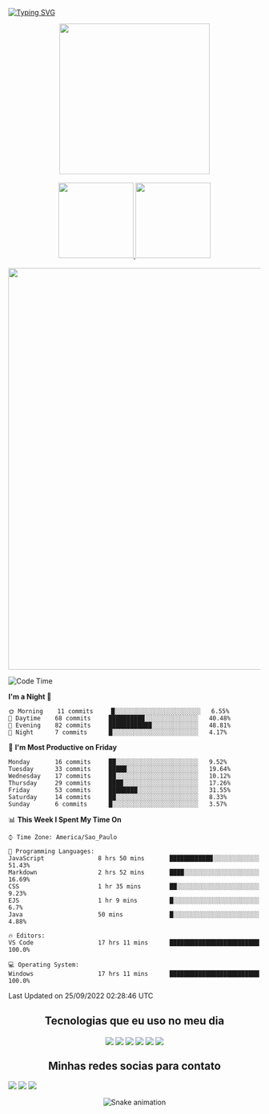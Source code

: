 [![Typing SVG](https://readme-typing-svg.herokuapp.com/?color=414a4c&size=35&center=true&vCenter=true&width=1000&lines=HELLO,+MY+NAME+is+Mario+Lucas;I%27m+21+years+old;Be+Welcome!+:%29)](https://git.io/typing-svg)


<div align="center">
<img height="300em"  src="https://user-images.githubusercontent.com/70382532/138322189-2db8df52-9dcb-40a0-88a8-c365466bd33d.gif"/>
</div>
</br>


<div align="center" >
  <a href="https://github.com/duribeiro">
    <img height="150em" src="https://github-readme-stats.vercel.app/api?username=MarioLucas0&count_private=true&include_all_commits=true&show_icons=true&theme=dracula&hide_border=false&show_owner=true"/>
    <img   height="150em" src="https://github-readme-stats.vercel.app/api/top-langs/?username=MarioLucas0&theme=dracula&hide_border=false&&layout=compact"/>
  </a>
</div>

<br/>
<div align="center" >
<a>
  <img width="800px" src="https://activity-graph.herokuapp.com/graph?username=MarioLucas0&bg_color=ffffff&color=000000&line=3AFC55&point=c64dff&area=true&hide_border=true" loading="lazy"/>
</a>
</div>

<!--START_SECTION:waka-->
![Code Time](http://img.shields.io/badge/Code%20Time-37%20hrs%2045%20mins-blue)

**I'm a Night 🦉** 

```text
🌞 Morning    11 commits     █░░░░░░░░░░░░░░░░░░░░░░░░   6.55% 
🌆 Daytime    68 commits     ██████████░░░░░░░░░░░░░░░   40.48% 
🌃 Evening    82 commits     ████████████░░░░░░░░░░░░░   48.81% 
🌙 Night      7 commits      █░░░░░░░░░░░░░░░░░░░░░░░░   4.17%

```
📅 **I'm Most Productive on Friday** 

```text
Monday       16 commits     ██░░░░░░░░░░░░░░░░░░░░░░░   9.52% 
Tuesday      33 commits     █████░░░░░░░░░░░░░░░░░░░░   19.64% 
Wednesday    17 commits     ██░░░░░░░░░░░░░░░░░░░░░░░   10.12% 
Thursday     29 commits     ████░░░░░░░░░░░░░░░░░░░░░   17.26% 
Friday       53 commits     ████████░░░░░░░░░░░░░░░░░   31.55% 
Saturday     14 commits     ██░░░░░░░░░░░░░░░░░░░░░░░   8.33% 
Sunday       6 commits      █░░░░░░░░░░░░░░░░░░░░░░░░   3.57%

```


📊 **This Week I Spent My Time On** 

```text
⌚︎ Time Zone: America/Sao_Paulo

💬 Programming Languages: 
JavaScript               8 hrs 50 mins       ████████████░░░░░░░░░░░░░   51.43% 
Markdown                 2 hrs 52 mins       ████░░░░░░░░░░░░░░░░░░░░░   16.69% 
CSS                      1 hr 35 mins        ██░░░░░░░░░░░░░░░░░░░░░░░   9.23% 
EJS                      1 hr 9 mins         █░░░░░░░░░░░░░░░░░░░░░░░░   6.7% 
Java                     50 mins             █░░░░░░░░░░░░░░░░░░░░░░░░   4.88%

🔥 Editors: 
VS Code                  17 hrs 11 mins      █████████████████████████   100.0%

💻 Operating System: 
Windows                  17 hrs 11 mins      █████████████████████████   100.0%

```


 Last Updated on 25/09/2022 02:28:46 UTC
<!--END_SECTION:waka-->

<div align="center">
<h2>Tecnologias que eu uso no meu dia</h2>
</div>

<div align="center">
<img align="center" src="https://img.shields.io/badge/HTML5-E34F26?style=for-the-badge&logo=html5&logoColor=white">

<img align="center" src="https://img.shields.io/badge/CSS3-1572B6?style=for-the-badge&logo=css3&logoColor=white">

<img align="center" src="https://img.shields.io/badge/Sass-CC6699?style=for-the-badge&logo=sass&logoColor=white">

<img align="center"  src="https://img.shields.io/badge/JavaScript-F7DF1E?style=for-the-badge&logo=javascript&logoColor=black">

<img align="center" src="https://img.shields.io/badge/React-20232A?style=for-the-badge&logo=react&logoColor=61DAFB">
<img align="center" src="https://img.shields.io/badge/TypeScript-007ACC?style=for-the-badge&logo=typescript&logoColor=white">

</div>

<div align="center">
<h2>Minhas redes socias para contato</h2>
</div>

<div align="center" style="display: inline-block">
  <a href="https://www.instagram.com/m__lucaass/" target="_blank"><img src="https://img.shields.io/badge/-Instagram-%23E4405F?style=for-the-badge&logo=instagram&logoColor=white" target="_blank"></a> 
  <a href = "mariolucas.2000@outlook.com"><img src="https://img.shields.io/badge/-Gmail-%23333?style=for-the-badge&logo=gmail&logoColor=white" target="_blank"></a>
  <a href="https://www.linkedin.com/in/mario-lucas-9b11a1151/" target="_blank"><img src="https://img.shields.io/badge/-LinkedIn-%230077B5?style=for-the-badge&logo=linkedin&logoColor=white" target="_blank"></a> 
</div>

<div align="center">
  
  ![Snake animation](https://github.com/danielbped/danielbped/blob/output/github-contribution-grid-snake.svg)
  
</div>